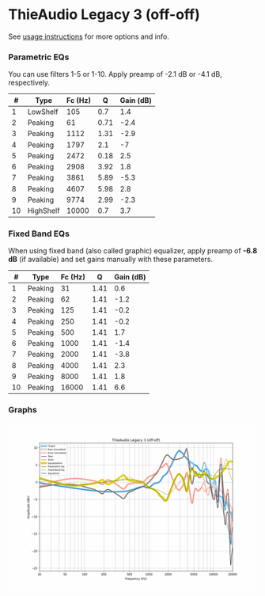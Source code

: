 # ThieAudio Legacy 3 (off-off)
See [usage instructions](https://github.com/jaakkopasanen/AutoEq#usage) for more options and info.

### Parametric EQs
You can use filters 1-5 or 1-10. Apply preamp of -2.1 dB or -4.1 dB, respectively.

|   # | Type      |   Fc (Hz) |    Q |   Gain (dB) |
|-----|-----------|-----------|------|-------------|
|   1 | LowShelf  |       105 | 0.7  |         1.4 |
|   2 | Peaking   |        61 | 0.71 |        -2.4 |
|   3 | Peaking   |      1112 | 1.31 |        -2.9 |
|   4 | Peaking   |      1797 | 2.1  |        -7   |
|   5 | Peaking   |      2472 | 0.18 |         2.5 |
|   6 | Peaking   |      2908 | 3.92 |         1.8 |
|   7 | Peaking   |      3861 | 5.89 |        -5.3 |
|   8 | Peaking   |      4607 | 5.98 |         2.8 |
|   9 | Peaking   |      9774 | 2.99 |        -2.3 |
|  10 | HighShelf |     10000 | 0.7  |         3.7 |

### Fixed Band EQs
When using fixed band (also called graphic) equalizer, apply preamp of **-6.8 dB** (if available) and set gains manually with these parameters.

|   # | Type    |   Fc (Hz) |    Q |   Gain (dB) |
|-----|---------|-----------|------|-------------|
|   1 | Peaking |        31 | 1.41 |         0.6 |
|   2 | Peaking |        62 | 1.41 |        -1.2 |
|   3 | Peaking |       125 | 1.41 |        -0.2 |
|   4 | Peaking |       250 | 1.41 |        -0.2 |
|   5 | Peaking |       500 | 1.41 |         1.7 |
|   6 | Peaking |      1000 | 1.41 |        -1.4 |
|   7 | Peaking |      2000 | 1.41 |        -3.8 |
|   8 | Peaking |      4000 | 1.41 |         2.3 |
|   9 | Peaking |      8000 | 1.41 |         1.8 |
|  10 | Peaking |     16000 | 1.41 |         6.6 |

### Graphs
![](./ThieAudio%20Legacy%203%20(off-off).png)
